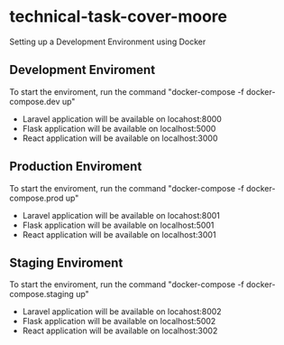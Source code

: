 # technical-task-cover-moore
Setting up a Development Environment using Docker

## Development Enviroment

To start the enviroment, run the command "docker-compose -f docker-compose.dev up"

* Laravel application will be available on locahost:8000
* Flask application will be available on localhost:5000
* React application will be available on localhost:3000

## Production Enviroment

To start the enviroment, run the command "docker-compose -f docker-compose.prod up"

* Laravel application will be available on locahost:8001
* Flask application will be available on localhost:5001
* React application will be available on localhost:3001

## Staging Enviroment

To start the enviroment, run the command "docker-compose -f docker-compose.staging up"

* Laravel application will be available on locahost:8002
* Flask application will be available on localhost:5002
* React application will be available on localhost:3002
